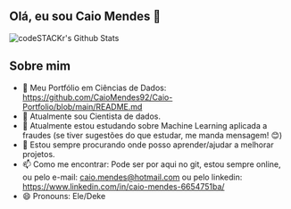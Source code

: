 ## Olá, eu sou Caio Mendes 👋

<img alt="codeSTACKr's Github Stats" src="https://github-readme-stats-njoy-caio-mendes-projects-cabe8a31.vercel.app/api?username=CaioMendes92&show_icons=true&hide_border=True&theme=dark" />


## Sobre mim
- 📕 Meu Portfólio em Ciências de Dados: https://github.com/CaioMendes92/Caio-Portfolio/blob/main/README.md
- 🔭 Atualmente sou Cientista de dados.
- 🌱 Atualmente estou estudando sobre Machine Learning aplicada a fraudes (se tiver sugestões do que estudar, me manda mensagem! 😊)
- 👯 Estou sempre procurando onde posso aprender/ajudar a melhorar projetos. 
- 📫 Como me encontrar: Pode ser por aqui no git, estou sempre online, ou pelo e-mail: caio.mendes@hotmail.com ou pelo linkedin: https://www.linkedin.com/in/caio-mendes-6654751ba/
- 😄 Pronouns: Ele/Deke
